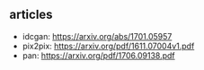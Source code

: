 ## articles
- idcgan: https://arxiv.org/abs/1701.05957 <br>
- pix2pix: https://arxiv.org/pdf/1611.07004v1.pdf <br>
- pan: https://arxiv.org/pdf/1706.09138.pdf <br>
